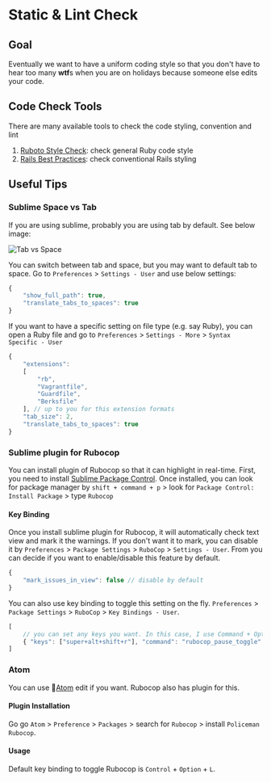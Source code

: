 # Static & Lint Check #

## Goal ##
Eventually we want to have a uniform coding style so that you don't have to hear too many **wtf**s when you are on holidays because someone else edits your code.


## Code Check Tools ##
There are many available tools to check the code styling, convention and lint

1. [Ruboto Style Check](https://github.com/bbatsov/rubocop): check general Ruby code style
2. [Rails Best Practices](https://github.com/railsbp/rails_best_practices): check conventional Rails styling

## Useful Tips ##
### Sublime Space vs Tab ###

If you are using sublime, probably you are using tab by default. See below image:

![Tab vs Space](https://dl.dropboxusercontent.com/u/358323/screenshots/work/server-recommendation-gems/tab-vs-space.png)

You can switch between tab and space, but you may want to default tab to space. Go to `Preferences` > `Settings - User` and use below settings:

```javascript
{
	"show_full_path": true,
	"translate_tabs_to_spaces": true
}
```

If you want to have a specific setting on file type (e.g. say Ruby), you can open a Ruby file and go to `Preferences` > `Settings - More` > `Syntax Specific - User`

```javascript
{
	"extensions":
	[
		"rb",
		"Vagrantfile",
		"Guardfile",
		"Berksfile"
	], // up to you for this extension formats
	"tab_size": 2,
	"translate_tabs_to_spaces": true
}
```

### Sublime plugin for Rubocop ###

You can install plugin of Rubocop so that it can highlight in real-time. First, you need to install [Sublime Package Control](https://sublime.wbond.net/installation). Once installed, you can look for package manager by `shift + command + p` > look for `Package Control: Install Package` > type `Rubocop`

#### Key Binding ####

Once you install sublime plugin for Rubocop, it will automatically check text view and mark it the warnings. If you don't want it to mark, you can disable it by `Preferences` > `Package Settings` > `RuboCop` > `Settings - User`. From you can decide if you want to enable/disable this feature by default.

```javascript
{
	"mark_issues_in_view": false // disable by default
}
```

You can also use key binding to toggle this setting on the fly. `Preferences` > `Package Settings` > `RuboCop` > `Key Bindings - User`.

```javascript
[
	// you can set any keys you want. In this case, I use Command + Option + Shift + r
    { "keys": ["super+alt+shift+r"], "command": "rubocop_pause_toggle" }
]
```


### Atom ###
You can use [Atom](https://atom.io/) edit if you want. Rubocop also has plugin for this. 

#### Plugin Installation ####

Go go `Atom` > `Preference` > `Packages` > search for `Rubocop` > install `Policeman Rubocop`.

#### Usage ####

Default key binding to toggle Rubocop is `Control` + `Option` + `L`.










